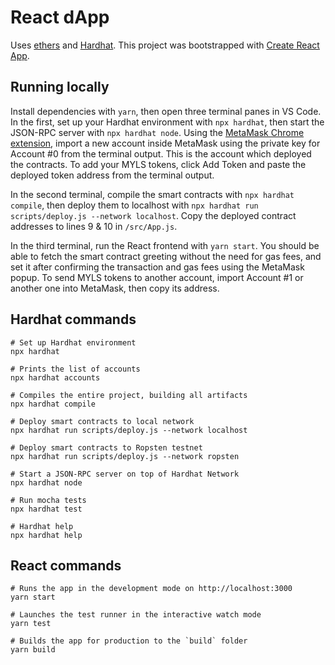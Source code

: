 # React dApp

Uses [ethers](https://github.com/ethers-io/ethers.js) and [Hardhat](https://hardhat.org). This project was bootstrapped with [Create React App](https://github.com/facebook/create-react-app).

## Running locally

Install dependencies with `yarn`, then open three terminal panes in VS Code. In the first, set up your Hardhat environment with `npx hardhat`, then start the JSON-RPC server with `npx hardhat node`. Using the [MetaMask Chrome extension](https://chrome.google.com/webstore/detail/metamask/nkbihfbeogaeaoehlefnkodbefgpgknn?hl=en), import a new account inside MetaMask using the private key for Account #0 from the terminal output. This is the account which deployed the contracts. To add your MYLS tokens, click Add Token and paste the deployed token address from the terminal output.

In the second terminal, compile the smart contracts with `npx hardhat compile`, then deploy them to localhost with `npx hardhat run scripts/deploy.js --network localhost`. Copy the deployed contract addresses to lines 9 & 10 in `/src/App.js`.

In the third terminal, run the React frontend with `yarn start`. You should be able to fetch the smart contract greeting without the need for gas fees, and set it after confirming the transaction and gas fees using the MetaMask popup. To send MYLS tokens to another account, import Account #1 or another one into MetaMask, then copy its address.

## Hardhat commands

```shell
# Set up Hardhat environment
npx hardhat

# Prints the list of accounts
npx hardhat accounts

# Compiles the entire project, building all artifacts
npx hardhat compile

# Deploy smart contracts to local network
npx hardhat run scripts/deploy.js --network localhost

# Deploy smart contracts to Ropsten testnet
npx hardhat run scripts/deploy.js --network ropsten

# Start a JSON-RPC server on top of Hardhat Network
npx hardhat node

# Run mocha tests
npx hardhat test

# Hardhat help
npx hardhat help
```

## React commands

```shell
# Runs the app in the development mode on http://localhost:3000
yarn start

# Launches the test runner in the interactive watch mode
yarn test

# Builds the app for production to the `build` folder
yarn build
```
